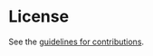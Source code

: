 # License

See the
[guidelines for contributions](https://github.com/ietf-scitt/draft-birkholz-cose-tsa-tst-header-parameter/blob/main/CONTRIBUTING.md).
